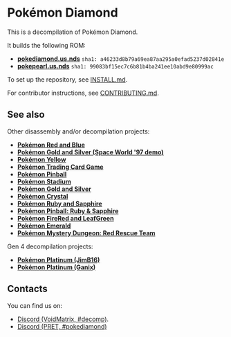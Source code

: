 # Pokémon Diamond

This is a decompilation of Pokémon Diamond.

It builds the following ROM:

* [**pokediamond.us.nds**](https://datomatic.no-intro.org/index.php?page=show_record&s=28&n=1015) `sha1: a46233d8b79a69ea87aa295a0efad5237d02841e`
* [**pokepearl.us.nds**](https://datomatic.no-intro.org/index.php?page=show_record&s=28&n=1016) `sha1: 99083bf15ec7c6b81b4ba241ee10abd9e80999ac`

To set up the repository, see [INSTALL.md](INSTALL.md).

For contributor instructions, see [CONTRIBUTING.md](CONTRIBUTING.md).

## See also

Other disassembly and/or decompilation projects:
* [**Pokémon Red and Blue**](https://github.com/pret/pokered)
* [**Pokémon Gold and Silver (Space World '97 demo)**](https://github.com/pret/pokegold-spaceworld)
* [**Pokémon Yellow**](https://github.com/pret/pokeyellow)
* [**Pokémon Trading Card Game**](https://github.com/pret/poketcg)
* [**Pokémon Pinball**](https://github.com/pret/pokepinball)
* [**Pokémon Stadium**](https://github.com/pret/pokestadium)
* [**Pokémon Gold and Silver**](https://github.com/pret/pokegold)
* [**Pokémon Crystal**](https://github.com/pret/pokecrystal)
* [**Pokémon Ruby and Sapphire**](https://github.com/pret/pokeruby)
* [**Pokémon Pinball: Ruby & Sapphire**](https://github.com/pret/pokepinballrs)
* [**Pokémon FireRed and LeafGreen**](https://github.com/pret/pokefirered)
* [**Pokémon Emerald**](https://github.com/pret/pokeemerald)
* [**Pokémon Mystery Dungeon: Red Rescue Team**](https://github.com/pret/pmd-red)

Gen 4 decompilation projects:
* [**Pokémon Platinum (JimB16)**](https://github.com/JimB16/PokePlat)
* [**Pokémon Platinum (Ganix)**](https://github.com/KernelEquinox/PokePlatinum)

## Contacts

You can find us on:

* [Discord (VoidMatrix, #decomp)](https://discord.gg/prUAgd5).
* [Discord (PRET, #pokediamond)](https://discord.gg/d5dubZ3)
